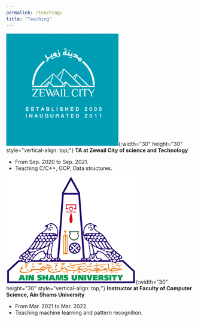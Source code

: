 ```yaml
---
permalink: /teaching/
title: "Teaching"
---
```


<!-- ------------------------------ -->
![Your Image](../images/zewail.png){:width="30" height="30" style="vertical-align: top;"} **TA at Zewail City of science and Technology**

* From Sep. 2020 to Sep. 2021.
* Teaching C/C++, OOP, Data structures.

<div style="clear: both;"></div>
<!-- ------------------------------ -->


<!-- ------------------------------ -->
![Your Image](../images/Ain_Shams_logo.png){:width="30" height="30" style="vertical-align: top;"} **Instructor at Faculty of Computer Science, Ain Shams University**

* From Mar. 2021 to Mar. 2022.
* Teaching machine learning and pattern recognition.

<div style="clear: both;"></div>
<!-- ------------------------------ -->
